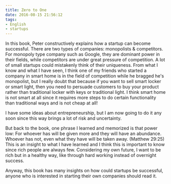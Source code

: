 ```yaml
---
title: Zero to One
date: 2016-08-15 21:56:12
tags:
- English
- startups
---
```


In this book, Peter constructively explains how a startup can become successful. There are two types of companies: monopolists & competitors. For monopoly type company such as Google, they are dominant power in their fields, while competitors are under great pressure of competition. A lot of small startups could mistakenly think of their uniqueness. From what I know and what I have seen, I think one of my friends who started a company in smart home is in the field of competition while he bragged he's monopolist, but I really doubt that because if you want to sell smart locker or smart light, then you need to persuade customers to buy your product rather than traditional locker with keys or traditional light. I think smart home is not smart at all since it requires more steps to do certain functionality than traditional ways and is not cheap at all!

I have some ideas about entrepreneurship, but I am now going to do it any soon since this way brings a lot of risk and uncertainty.

But back to the book, one phrase I learned and memorized is that power low: For whoever has will be given more and they will have an abundance. Whoever has not, even what they have will be taken away. (Matthew 29:25) This is an insight to what I have learned and I think this is important to know since rich people are always few. Considering my own future, I want to be rich but in a healthy way, like through hard working instead of overnight success.

Anyway, this book has many insights on how could startups be successful, anyone who is interested in starting their own companies should read it.
